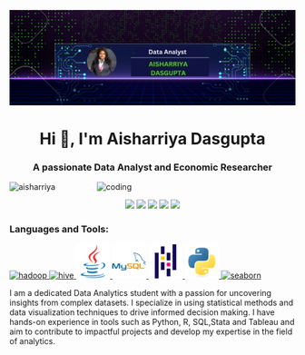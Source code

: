 
![logo](https://github.com/Aisharriya/Aisharriya/blob/main/Add%20a%20heading.png)
<h1 align="center">Hi 👋, I'm Aisharriya Dasgupta</h1>
<h3 align="center">A passionate Data Analyst and Economic Researcher</h3>
<img align="right" alt="coding" width="350" src="https://cdn.dribbble.com/users/331265/screenshots/2498700/ana-d-small.gif">
<p align="left"> <img src="https://komarev.com/ghpvc/?username=aisharriya&label=Profile%20views&color=0e75b6&style=flat" alt="aisharriya" /> </p>

<p align="center">
  
  <a href="mailto:aisha29050202@gmail.com" style="text-decoration:none">
    <img height="50" src = "https://img.shields.io/badge/gmail-c14438?&style=for-the-badge&logo=gmail&logoColor=white">
  </a> 
  
  <a href="https://drive.google.com/file/d/1iDz93djb_g8bu-1Mzv8tyUUmcdE7Hcrd/view?usp=drivesdk" style="text-decoration:none">
    <img height="50" src="https://img.shields.io/badge/resume-fbf5e9.svg?&style=for-the-badge&logo=readthedocs&logoColor=black" />
  </a>
  
  <a href="https://www.linkedin.com/in/aisharriyadasgupta" style="text-decoration:none">
    <img height="50" src="https://img.shields.io/badge/linkedin-blue.svg?&style=for-the-badge&logo=linkedin&logoColor=white" />
  </a>
  
  <a href="https://github.com/Aisharriya" style="text-decoration:none">
    <img height="50" src="https://img.shields.io/badge/Github-grey.svg?&style=for-the-badge&logo=Github&logoColor=white" />
  </a>
  
  <a href="https://x.com/Aisharriya29" style="text-decoration:none">
    <img height="50" src="https://img.shields.io/badge/Twitter-31a2f2.svg?&style=for-the-badge&logo=twitter&logoColor=white">
  </a>

  
  <h3 align="left">Languages and Tools:</h3>
<p align="left"> <a href="https://hadoop.apache.org/" target="_blank" rel="noreferrer"> <img src="https://www.vectorlogo.zone/logos/apache_hadoop/apache_hadoop-icon.svg" alt="hadoop" width="60" height="60"/> </a> <a href="https://hive.apache.org/" target="_blank" rel="noreferrer"> <img src="https://www.vectorlogo.zone/logos/apache_hive/apache_hive-icon.svg" alt="hive" width="60" height="60"/> </a> <a href="https://www.java.com" target="_blank" rel="noreferrer"> <img src="https://raw.githubusercontent.com/devicons/devicon/master/icons/java/java-original.svg" alt="java" width="60" height="60"/> </a> <a href="https://www.mysql.com/" target="_blank" rel="noreferrer"> <img src="https://raw.githubusercontent.com/devicons/devicon/master/icons/mysql/mysql-original-wordmark.svg" alt="mysql" width="60" height="60"/> </a> <a href="https://pandas.pydata.org/" target="_blank" rel="noreferrer"> <img src="https://raw.githubusercontent.com/devicons/devicon/2ae2a900d2f041da66e950e4d48052658d850630/icons/pandas/pandas-original.svg" alt="pandas" width="60" height="60"/> </a> <a href="https://www.python.org" target="_blank" rel="noreferrer"> <img src="https://raw.githubusercontent.com/devicons/devicon/master/icons/python/python-original.svg" alt="python" width="60" height="60"/> </a> <a href="https://seaborn.pydata.org/" target="_blank" rel="noreferrer"> <img src="https://seaborn.pydata.org/_images/logo-mark-lightbg.svg" alt="seaborn" width="60" height="60"/> </a> </p>



I am a dedicated Data Analytics student with a passion for uncovering insights from complex datasets. I specialize in using 
statistical methods and data visualization techniques to drive informed decision making. I have hands-on experience in tools 
such as Python, R, SQL,Stata and Tableau and aim to contribute to impactful projects and develop my expertise in the field 
of analytics.






